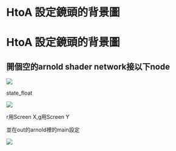 # HtoA 設定鏡頭的背景圖

# HtoA 設定鏡頭的背景圖

開個空的arnold shader network接以下node
---

![](https://i.imgur.com/2DCWBK6.png)

state_float

![](https://i.imgur.com/xivxwGb.png)

r用Screen X,g用Screen Y

並在out的arnold裡的main設定

![](https://i.imgur.com/gtCIqPJ.png)


